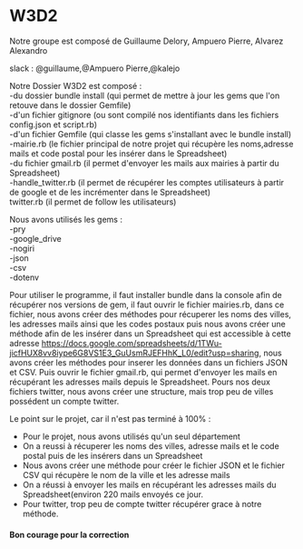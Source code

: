 # W3D2

Notre groupe est composé de Guillaume Delory, Ampuero Pierre, Alvarez Alexandro<br>

slack : @guillaume,@Ampuero Pierre,@kalejo<br>

Notre Dossier W3D2 est composé :<br>
  -du dossier bundle install (qui permet de mettre à jour les gems que l'on retouve dans le dossier Gemfile)<br>
  -d'un fichier gitignore (ou sont compilé nos identifiants dans les fichiers config.json et script.rb)<br>
  -d'un fichier Gemfile (qui classe les gems s'installant avec le bundle install)<br>
  -mairie.rb (le fichier principal de notre projet qui récupère les noms,adresse mails et code postal pour les insérer dans
  le Spreadsheet)<br>
  -du fichier gmail.rb (il permet d'envoyer les mails aux mairies à partir du Spreadsheet)<br>
  -handle_twitter.rb (il permet de récupérer les comptes utilisateurs à partir de google et de les incrémenter dans le Spreadsheet)<br>
  twitter.rb (il permet de follow les utilisateurs)<br>
  
Nous avons utilisés les gems :<br>
-pry<br>
-google_drive<br>
-nogiri<br>
-json<br>
-csv<br>
-dotenv<br>

Pour utiliser le programme, il faut installer bundle dans la console afin de récupérer nos versions de gem, il faut ouvrir le fichier mairies.rb, dans ce fichier, nous avons créer des méthodes pour récuperer les noms des villes, les adresses mails ainsi que les codes postaux puis nous avons créer une méthode afin de les insérer dans un Spreadsheet qui est accessible à cette adresse https://docs.google.com/spreadsheets/d/1TWu-jicfHUX8vv8iype6G8VS1E3_GuUsmRJEFHhK_L0/edit?usp=sharing, nous avons créer les méthodes pour inserer les données dans un fichiers JSON et CSV. Puis ouvrir le fichier gmail.rb, qui permet d'envoyer les mails en récupérant les adresses mails depuis le Spreadsheet. Pours nos deux fichiers twitter, nous avons créer une structure, mais trop peu de villes possédent un compte twitter.<br>

Le point sur le projet, car il n'est pas terminé à 100% :<br>

- Pour le projet, nous avons utilisés qu'un seul département<br>
- On a reussi à récuperer les noms des villes, adresse mails et le code postal puis de les insérers dans un Spreadsheet<br>
- Nous avons créer une méthode pour créer le fichier JSON et le fichier CSV qui récupère le nom de la ville et les adresse mails<br>
- On a réussi à envoyer les mails en récupérant les adresses mails du Spreadsheet(environ 220 mails envoyés ce jour.<br>
- Pour twitter, trop peu de compte twitter récupérer grace à notre méthode.<br>

<h4>Bon courage pour la correction</h4>


